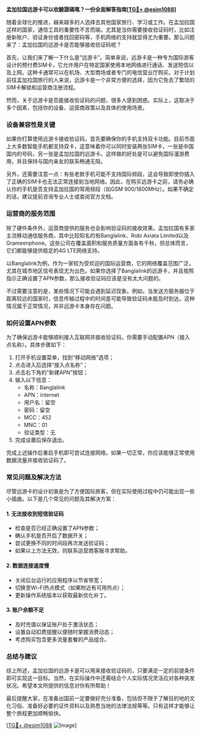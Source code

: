 **孟加拉国远游卡可以收驗證碼嗎？一份全面解答指南[[TG💪+ @esim1088](https://t.me/s/esim1088)]**

随着全球化的推进，越来越多的人选择去其他国家旅行、学习或工作。在孟加拉国这样的国家，通信工具的重要性不言而喻。尤其是当你需要接收验证码时，比如注册新账户、验证身份或者找回密码等，手机网络的支持就显得尤为重要。那么问题来了：孟加拉国的远游卡是否能够接收验证码呢？

首先，让我们来了解一下什么是“远游卡”。简单来说，远游卡是一种专为国际游客设计的预付费SIM卡，它允许用户在特定国家使用本地网络进行通话、发送短信以及上网。这种卡通常可以在机场、大型商场或者专门的电信营业厅购买。对于计划前往孟加拉国旅行的人来说，远游卡是一个非常方便的选择，因为它免去了繁琐的SIM卡解锁和运营商注册流程。

然而，关于远游卡是否能接收验证码的问题，很多人感到困惑。实际上，这取决于多个因素，包括你的设备、运营商政策以及具体的使用场景。

### **设备兼容性是关键**

如果你打算使用远游卡接收验证码，首先要确保你的手机支持双卡功能。目前市面上大多数智能手机都支持双卡，这意味着你可以同时安装两张SIM卡，一张是中国国内的号码，另一张是孟加拉国的远游卡。这样做的好处是可以避免国际漫游费用，并且保持与国内亲友的联系畅通无阻。

另外，还需要注意一点：有些老款手机可能不支持国际频段，这会导致即使你插入了正确的SIM卡也无法正常连接到当地网络。因此，在购买远游卡之前，请务必确认你的手机是否支持孟加拉国的常用频段（如GSM 900/1800MHz）。如果不确定的话，建议提前咨询专业人士或查阅官方文档。

### **运营商的服务范围**

除了硬件条件外，运营商提供的服务也会影响验证码的接收效果。孟加拉国有多家主流移动通信服务商，其中比较知名的有Banglalink、Robi Axiata Limited以及Grameenphone。这些公司在覆盖面积和服务质量方面各有千秋，但总体而言，它们都能够提供稳定的4G LTE网络支持。

以Banglalink为例，作为一家较为受欢迎的国际运营商，它的网络覆盖范围广泛，尤其在城市地区信号表现尤为出色。如果你选择了Banglalink的远游卡，并且按照指示正确设置了APN参数，那么接收验证码应该是没有太大问题的。

不过需要注意的是，某些情况下可能会遇到延迟现象。例如，当发送方服务器位于距离较远的国家时，信息传输过程中的时间差可能导致验证码未能及时到达。这种情况属于正常情况，并非远游卡本身存在问题。

### **如何设置APN参数**

为了确保远游卡能够顺利接入互联网并接收验证码，你需要手动配置APN（接入点名称）。具体步骤如下：

1. 打开手机设置菜单，找到“移动网络”选项；
2. 点击进入后选择“接入点名称”；
3. 点击右下角的“新建APN”按钮；
4. 输入以下信息：
   - 名称：Banglalink
   - APN：internet
   - 用户名：留空
   - 密码：留空
   - MCC：452
   - MNC：01
   - 验证类型：无
5. 完成设置后保存退出。

完成上述操作后重启手机即可尝试连接网络。如果一切正常，你应该能够正常使用数据流量并接收验证码了。

### **常见问题及解决方法**

尽管远游卡的设计初衷是为了方便国际旅客，但在实际使用过程中仍可能出现一些小插曲。以下是几个常见的问题及其解决方案：

#### 1. 无法接收到短信验证码
- 检查是否已经正确设置了APN参数；
- 确认手机是否开启了数据开关；
- 尝试更换不同的时间段再次发送验证码；
- 如果以上方法无效，则联系运营商客服寻求帮助。

#### 2. 数据连接速度慢
- 关闭后台运行的应用程序以节省带宽；
- 切换至Wi-Fi热点模式（如果附近有可用热点）；
- 更新操作系统版本以获取最新优化补丁。

#### 3. 账户余额不足
- 及时充值以保证账户处于激活状态；
- 设置自动扣费提醒以便随时掌握消费动态；
- 考虑购买包含更多流量套餐的产品组合。

### **总结与建议**

综上所述，孟加拉国的远游卡是可以用来接收验证码的，只要满足一定的前提条件即可实现这一目标。当然，在实际操作中还需结合个人实际情况灵活应对各种突发状况。希望本文所提供的信息对你有所帮助！

最后提醒大家，在准备出国前一定要做好充分准备，包括但不限于了解目的地的文化习俗、准备好必要的证件资料以及熟悉当地的法律法规等等。只有这样才能够让整个旅程更加顺畅愉快。

[[TG💪+ @esim1088](https://t.me/s/esim1088) ![Image](https://i.postimg.cc/4NQfJmqS/Snipaste-2025-05-13-00-14-12.png)]